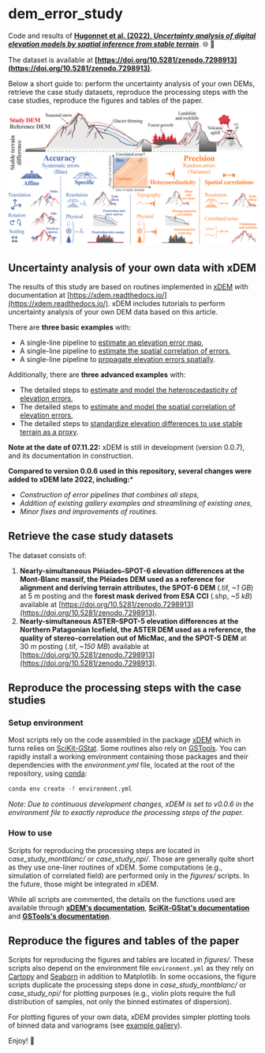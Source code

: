 # dem_error_study

Code and results of [**Hugonnet et al. (2022), *Uncertainty analysis of digital elevation models by spatial inference from stable terrain***](https://doi.org/10.1109/jstars.2022.3188922). :globe_with_meridians: :mount_fuji: 

The dataset is available at **[https://doi.org/10.5281/zenodo.7298913](https://doi.org/10.5281/zenodo.7298913)**.

Below a short guide to: perform the uncertainty analysis of your own DEMs, retrieve the case study datasets, reproduce the processing steps with the case studies, reproduce the figures and tables of the paper.

<img src="https://github.com/rhugonnet/dem_error_study/blob/main/figures/fig_2.png?raw=true" width="800">

## Uncertainty analysis of your own data with xDEM

The results of this study are based on routines implemented in [xDEM](https://github.com/GlacioHack/xdem) with 
documentation at [https://xdem.readthedocs.io/](https://xdem.readthedocs.io/). xDEM includes tutorials to perform 
uncertainty analysis of your own DEM data based on this article.

There are **three basic examples** with:

- A single-line pipeline to [estimate an elevation error map](https://xdem.readthedocs.io/en/latest/basic_examples/plot_infer_heterosc.html#sphx-glr-basic-examples-plot-infer-heterosc-py),
- A single-line pipeline to [estimate the spatial correlation of errors](https://xdem.readthedocs.io/en/latest/basic_examples/plot_infer_spatial_correlation.html#sphx-glr-basic-examples-plot-infer-spatial-correlation-py),
- A single-line pipeline to [propagate elevation errors spatially](https://xdem.readthedocs.io/en/latest/basic_examples/plot_spatial_error_propagation.html#sphx-glr-basic-examples-plot-spatial-error-propagation-py).

Additionally, there are **three advanced examples** with:

- The detailed steps to [estimate and model the heteroscedasticity of elevation errors](https://xdem.readthedocs.io/en/latest/advanced_examples/plot_heterosc_estimation_modelling.html#sphx-glr-advanced-examples-plot-heterosc-estimation-modelling-py),
- The detailed steps to [estimate and model the spatial correlation of elevation errors](https://xdem.readthedocs.io/en/latest/advanced_examples/plot_variogram_estimation_modelling.html#sphx-glr-advanced-examples-plot-variogram-estimation-modelling-py),
- The detailed steps to [standardize elevation differences to use stable terrain as a proxy](https://xdem.readthedocs.io/en/latest/advanced_examples/plot_standardization.html#sphx-glr-advanced-examples-plot-standardization-py).

**Note at the date of 07.11.22:** xDEM is still in development (version 0.0.7), and its documentation in 
construction. 

**Compared to version 0.0.6 used in this repository, several changes were added to xDEM late 2022, including:***

- *Construction of error pipelines that combines all steps,*
- *Addition of existing gallery examples and streamlining of existing ones,*
- *Minor fixes and improvements of routines.*


## Retrieve the case study datasets

The dataset consists of:
1. **Nearly-simultaneous Pléiades–SPOT-6 elevation differences at the Mont-Blanc massif, the Pléiades DEM used as a 
   reference for alignment and deriving terrain attributes, the SPOT-6 DEM** (.tif, 
   *~1 GB*) at 
   5 m posting and the **forest mask derived from ESA CCI** (.shp, *~5 kB*) available at 
   [https://doi.org/10.5281/zenodo.7298913](https://doi.org/10.5281/zenodo.7298913).
2. **Nearly-simultaneous ASTER–SPOT-5 elevation differences at the Northern Patagonian Icefield, the ASTER DEM 
   used as a reference, the quality of stereo-correlation out of MicMac, and the SPOT-5 DEM** at 30 m 
   posting (.tif, *~150 MB*) available at [https://doi.org/10.5281/zenodo.7298913](https://doi.org/10.5281/zenodo.7298913).


## Reproduce the processing steps with the case studies

### Setup environment

Most scripts rely on the code assembled in the package [xDEM](https://github.com/GlacioHack/xdem) which in turns relies on [SciKit-GStat](https://github.com/mmaelicke/scikit-gstat).
Some routines also rely on [GSTools](https://github.com/GeoStat-Framework/GSTools). You can rapidly 
install a working environment containing those packages and their dependencies with the 
*environment.yml* file, located at the root of the repository, using [conda](https://docs.conda.io/projects/conda/en/latest/user-guide/tasks/manage-environments.html):

```sh
conda env create -f environment.yml
```

*Note: Due to continuous development changes, xDEM is set to v0.0.6 in the environment file to exactly reproduce the 
processing steps of the paper.* 

### How to use

Scripts for reproducing the processing steps are located in *case_study_montblanc/* or *case_study_npi/*. Those are generally quite short as they use one-liner routines of xDEM.
Some computations (e.g., simulation of correlated field) are performed only in the *figures/* scripts. In the future, those might be integrated in xDEM.

While all scripts are commented, the details on the functions used are available through **[xDEM's documentation](https://xdem.readthedocs.io/)**,
 **[SciKit-GStat's documentation](https://mmaelicke.github.io/scikit-gstat/)** and **[GSTools's documentation](https://geostat-framework.readthedocs.io/projects/gstools/en/stable/)**.


## Reproduce the figures and tables of the paper

Scripts for reproducing the figures and tables are located in *figures/*. These scripts also depend on the environment 
file `environment.yml` as they rely on [Cartopy](https://scitools.org.uk/cartopy/docs/latest/) and 
[Seaborn](https://seaborn.pydata.org/) in addition to Matplotlib.  In some occasions, the figure scripts duplicate the 
processing steps done in *case_study_montblanc/* or *case_study_npi/* for plotting purposes (e.g., violin plots require 
the full distribution of samples, not only the binned estimates of dispersion).

For plotting figures of your own data, xDEM provides simpler plotting tools of binned data and variograms 
(see [example gallery](https://xdem.readthedocs.io/en/latest/auto_examples/index.html)).


Enjoy! :volcano: 
